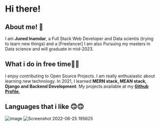 <h1> Hi there!</h1>

<h2> About me! 👦</h2>

I am <b>Juned Inamdar</b>, a Full Stack Web Developer and Data scientis (trying to learn new things) and a [Freelancer] I am also Pursuing my masters in Data science and will graduate in mid-2023.

<h2>What i do in free time👨‍💻</h2>
I enjoy contributing to Open Source Projects. I am really enthusiastic about learning new technology. In 2021, I learned <b>MERN stack, MEAN stack, Django and Backend Development</b>. My projects available at my <a href="https://github.com/junedSI"><b>Github Profile</b>.</a>

<h2> Languages that i like 🙃🙃</h2>

![image](https://user-images.githubusercontent.com/95338897/175777373-3b583837-b347-4b55-91d8-d528f979ab40.png) ![Screenshot 2022-06-25 195625](https://user-images.githubusercontent.com/95338897/175777907-42f0e9bc-90a3-4e8e-9bd8-e25f3f1e73f0.png)




